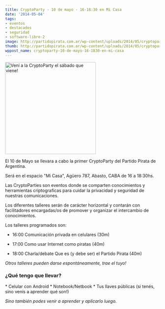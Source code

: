 ```yaml
---
title: CryptoParty - 10 de mayo - 16-18:30 en Mi Casa
date: '2014-05-04'
tags:
- eventos
- destacados
- seguridad
- software-libre-2
image: http://partidopirata.com.ar/wp-content/uploads/2014/05/cryptoparty-pirata.jpg
thumb: http://partidopirata.com.ar/wp-content/uploads/2014/05/cryptoparty-pirata-150x150.jpg
wppost_name: cryptoparty-10-de-mayo-16-1830-en-mi-casa
---
```


<a href="http://partidopirata.com.ar/wp-content/uploads/2014/05/cryptoparty-pirata.jpg"><img class="size-medium wp-image-9377" src="http://partidopirata.com.ar/wp-content/uploads/2014/05/cryptoparty-pirata-295x300.jpg" alt="Vení a la CryptoParty el sábado que viene!" width="295" height="300" /></a>

El 10 de Mayo se llevara a cabo la primer CryptoParty del Partido Pirata de Argentina.

Será en el espacio "Mi Casa", Agüero 787, Abasto, CABA de 16 a 18:30hs.

Las CryptoParties son eventos donde se comparten conocimientos y herramientas criptograficas para cuidar la privacidad y seguridad de nuestras comunicaciones.

Los diferentes talleres serán de carácter horizontal y contarán con facilitadores encargadas/os de promover y organizar el intercambio de conocimientos.

Los talleres programados son:

* 16:00 Comunicación privada en celulares (30m)

* 17:00 Como usar Internet como piratas (40m)

* 18:00 Charla/debate Que es (y debe ser) el Partido Pirata (40m)

<em>Otros talleres pueden darse espontáneamente, trae el tuyo!</em>
<h3>¿Qué tengo que llevar?</h3>
* Celular con Android
* Notebook/Netbook
* Tus llaves públicas (si tenés, sino venís a aprender qué son!)

<em>Sino también podes venir a aprender y aplicarlo luego.</em>
